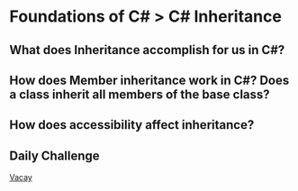 # Foundations of C# > C# Inheritance

## What does Inheritance accomplish for us in C#?

## How does Member inheritance work in C#? Does a class inherit all members of the base class?

## How does accessibility affect inheritance?

## Daily Challenge

[Vacay](https://github.com/DerekShain/Vacay)
